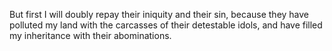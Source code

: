 But first I will doubly repay their iniquity and their sin, because they have polluted my land with the carcasses of their detestable idols, and have filled my inheritance with their abominations.
